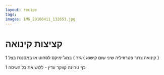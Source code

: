 ```yaml
---
layout: recipe
tags:
images: IMG_20160411_132653.jpg
---
```


# קציצות קינואה

1 קינואה
צרור פטרוזיליה
שיני שום
קישוא }
גזר } במג׳ימיקס לסחוט או במסננת
בצל } 

1 כף טחינה
קווקר עדין - ללוש את כל העיסה
